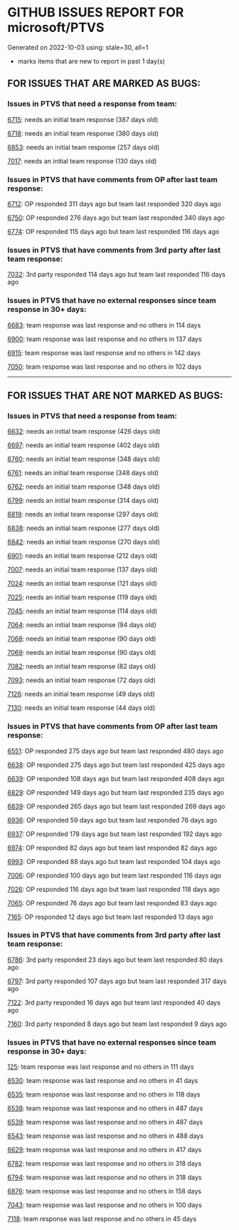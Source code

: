 
# GITHUB ISSUES REPORT FOR microsoft/PTVS


Generated on 2022-10-03 using: stale=30, all=1


* marks items that are new to report in past 1 day(s)


## FOR ISSUES THAT ARE MARKED AS BUGS:


### Issues in PTVS that need a response from team:


  [6715](https://github.com/microsoft/PTVS/issues/6715 "An error message &quot;This project &quot;PythonApplication3&quot; has a reference to a missing Conda environment &quot;env3&quot;&quot; always pops up when restart the VS."): needs an initial team response (387 days old)

  [6718](https://github.com/microsoft/PTVS/issues/6718 "Set as current option should be checked and disabled when project uses default"): needs an initial team response (380 days old)

  [6853](https://github.com/microsoft/PTVS/issues/6853 "Unable to install suggested module when using IPython interactive mode."): needs an initial team response (257 days old)

  [7017](https://github.com/microsoft/PTVS/issues/7017 "Intellisense forgets imports during editing"): needs an initial team response (130 days old)

### Issues in PTVS that have comments from OP after last team response:


  [6712](https://github.com/microsoft/PTVS/issues/6712 "The option &quot;Python/Native Debugging&quot; is missing."): OP responded 311 days ago but team last responded 320 days ago

  [6750](https://github.com/microsoft/PTVS/issues/6750 "An error pops up when run &quot;Django Check, Django Migrate, Django Create Superuser...&quot;. "): OP responded 276 days ago but team last responded 340 days ago

  [6774](https://github.com/microsoft/PTVS/issues/6774 "The Python installed from Microsoft Store couldn't view installed packages when first use the environment."): OP responded 115 days ago but team last responded 116 days ago

### Issues in PTVS that have comments from 3rd party after last team response:


  [7032](https://github.com/microsoft/PTVS/issues/7032 "python editor code-folding for def and class code blocks not working properly in release 17.2.3"): 3rd party responded 114 days ago but team last responded 116 days ago

### Issues in PTVS that have no external responses since team response in 30+ days:


  [6683](https://github.com/microsoft/PTVS/issues/6683 "After deleting and re-creating, conda env will not appear in the list."): team response was last response and no others in 114 days

  [6900](https://github.com/microsoft/PTVS/issues/6900 "Python 3.10 fails to hit breakpoints when &quot;Native Code Debugging&quot; is enabled."): team response was last response and no others in 137 days

  [6915](https://github.com/microsoft/PTVS/issues/6915 "Can't hide navigation bar vs22"): team response was last response and no others in 142 days

  [7050](https://github.com/microsoft/PTVS/issues/7050 "An error was reported in the output window when creating the env."): team response was last response and no others in 102 days

---

## FOR ISSUES THAT ARE NOT MARKED AS BUGS:


### Issues in PTVS that need a response from team:


  [6632](https://github.com/microsoft/PTVS/issues/6632 "Publish Now in project properties should auto save first"): needs an initial team response (426 days old)

  [6697](https://github.com/microsoft/PTVS/issues/6697 "After adding the file as a link first, the file will not be added to the project."): needs an initial team response (402 days old)

  [6760](https://github.com/microsoft/PTVS/issues/6760 "Evaluates all the expressions in interactive windows ignore the Completion Mode setting."): needs an initial team response (348 days old)

  [6761](https://github.com/microsoft/PTVS/issues/6761 "It can not auto-detect but let you customize all parameters when add custom environment which install from Microsoft Store."): needs an initial team response (348 days old)

  [6762](https://github.com/microsoft/PTVS/issues/6762 "Unchecked &quot;Parameter information&quot; still has signature help."): needs an initial team response (348 days old)

  [6799](https://github.com/microsoft/PTVS/issues/6799 "Python configuration hard coded into MSBuild config for CPython extension projects "): needs an initial team response (314 days old)

  [6819](https://github.com/microsoft/PTVS/issues/6819 "Unexpected error when adding python environment"): needs an initial team response (297 days old)

  [6838](https://github.com/microsoft/PTVS/issues/6838 "Unable to Create DjangoWebProject after following Configuration Read Me for setting up SuperUser: devenv.exe project issue tracker says:>"): needs an initial team response (277 days old)

  [6842](https://github.com/microsoft/PTVS/issues/6842 "Django functions in context menu can only be used once"): needs an initial team response (270 days old)

  [6901](https://github.com/microsoft/PTVS/issues/6901 "Live Share: A warning appears when joining a shared window via VS."): needs an initial team response (212 days old)

  [7007](https://github.com/microsoft/PTVS/issues/7007 "Project structure is not displayed in SE windows under non-administrators."): needs an initial team response (137 days old)

  [7024](https://github.com/microsoft/PTVS/issues/7024 "Python f-strings need syntax highlighting for expressions inside curly braces"): needs an initial team response (121 days old)

  [7025](https://github.com/microsoft/PTVS/issues/7025 "Could you please put CommandLineArguments into user-specific configuration file."): needs an initial team response (119 days old)

  [7045](https://github.com/microsoft/PTVS/issues/7045 "Failed to start a decorator and show potential decorators when type @."): needs an initial team response (114 days old)

  [7064](https://github.com/microsoft/PTVS/issues/7064 "Some intellisense don't work well in interactive window after writing some REPL commands"): needs an initial team response (94 days old)

  [7068](https://github.com/microsoft/PTVS/issues/7068 "reportMissingImports : Even if the module is successfully installed, a warning will still be displayed in the Error List window"): needs an initial team response (90 days old)

  [7069](https://github.com/microsoft/PTVS/issues/7069 "No response after reopening the Python Environments  window"): needs an initial team response (90 days old)

  [7082](https://github.com/microsoft/PTVS/issues/7082 "VS2022 Python Fonts and Colors Customization Regression from VS2019, Defies Microsoft Documentation"): needs an initial team response (82 days old)

  [7093](https://github.com/microsoft/PTVS/issues/7093 "Error: missing params.textDocument.text"): needs an initial team response (72 days old)

  [7126](https://github.com/microsoft/PTVS/issues/7126 "Creating python solution from existing python code fails for wsl based python project"): needs an initial team response (49 days old)

  [7130](https://github.com/microsoft/PTVS/issues/7130 "VS2022 Pytest + pytest-xdist unicode params issue"): needs an initial team response (44 days old)

### Issues in PTVS that have comments from OP after last team response:


  [6551](https://github.com/microsoft/PTVS/issues/6551 "Navigation bar is not working"): OP responded 275 days ago but team last responded 480 days ago

  [6638](https://github.com/microsoft/PTVS/issues/6638 "Refactor rename incorrect when the referenced method is defined in another project. "): OP responded 275 days ago but team last responded 425 days ago

  [6639](https://github.com/microsoft/PTVS/issues/6639 " IntelliSense does not work when changed SearchPath in PythonSettings.json file in open folder."): OP responded 108 days ago but team last responded 408 days ago

  [6829](https://github.com/microsoft/PTVS/issues/6829 "IntelliSense which is modified manually does not work after restart the VS."): OP responded 149 days ago but team last responded 235 days ago

  [6839](https://github.com/microsoft/PTVS/issues/6839 "The type information displayed wrong for sys.exc_info with the latest typeshed"): OP responded 265 days ago but team last responded 269 days ago

  [6936](https://github.com/microsoft/PTVS/issues/6936 "Skip tests after clicking “Analyze Code Coverage”."): OP responded 59 days ago but team last responded 76 days ago

  [6937](https://github.com/microsoft/PTVS/issues/6937 "An error &quot;Cannot access a disposed object...&quot; pops up when save Python Project File."): OP responded 178 days ago but team last responded 192 days ago

  [6974](https://github.com/microsoft/PTVS/issues/6974 "No IntelliSense when import folder under the workspace."): OP responded 82 days ago but team last responded 82 days ago

  [6993](https://github.com/microsoft/PTVS/issues/6993 "Unexpected error pops up in the console when attach a running python.exe"): OP responded 88 days ago but team last responded 104 days ago

  [7006](https://github.com/microsoft/PTVS/issues/7006 "Live Share: The 'TerminalWindowPackage' package did not load correctly. "): OP responded 100 days ago but team last responded 116 days ago

  [7026](https://github.com/microsoft/PTVS/issues/7026 "No intellisense when from 'PYTHONPATH'"): OP responded 116 days ago but team last responded 118 days ago

  [7065](https://github.com/microsoft/PTVS/issues/7065 "How to step into Python stantandard library function?"): OP responded 76 days ago but team last responded 83 days ago

  [7165](https://github.com/microsoft/PTVS/issues/7165 "&quot;Ignore these local items&quot; doesn't work when first click"): OP responded 12 days ago but team last responded 13 days ago

### Issues in PTVS that have comments from 3rd party after last team response:


  [6786](https://github.com/microsoft/PTVS/issues/6786 "Autocomplete after open brackets replaces entire line of code"): 3rd party responded 23 days ago but team last responded 80 days ago

  [6797](https://github.com/microsoft/PTVS/issues/6797 "VS2022 no longer allows mapping file extensions to the Python editor"): 3rd party responded 107 days ago but team last responded 317 days ago

  [7122](https://github.com/microsoft/PTVS/issues/7122 "Can't debug Python in my application"): 3rd party responded 16 days ago but team last responded 40 days ago

  [7160](https://github.com/microsoft/PTVS/issues/7160 "Python function with stacked decorators using functools.cache hangs when run without debugging"): 3rd party responded 8 days ago but team last responded 9 days ago

### Issues in PTVS that have no external responses since team response in 30+ days:


  [125](https://github.com/microsoft/PTVS/issues/125 "Automatically attach to subprocesses when debugging"): team response was last response and no others in 111 days

  [6530](https://github.com/microsoft/PTVS/issues/6530 "Some functions are missing in Dev17."): team response was last response and no others in 41 days

  [6535](https://github.com/microsoft/PTVS/issues/6535 "There is no warning message before running the project even though the project contains error."): team response was last response and no others in 118 days

  [6538](https://github.com/microsoft/PTVS/issues/6538 "No static analysis suggestions in Interactive window."): team response was last response and no others in 487 days

  [6539](https://github.com/microsoft/PTVS/issues/6539 "Module changes in interactive window are not working"): team response was last response and no others in 487 days

  [6543](https://github.com/microsoft/PTVS/issues/6543 "No variables in Auto window when debug."): team response was last response and no others in 488 days

  [6629](https://github.com/microsoft/PTVS/issues/6629 "Django completions in html file does not work."): team response was last response and no others in 417 days

  [6782](https://github.com/microsoft/PTVS/issues/6782 "Syntax Highlighting for 'in', 'not in', and 'is' appears to be missing"): team response was last response and no others in 318 days

  [6794](https://github.com/microsoft/PTVS/issues/6794 "Live Share: The error &quot;'intelliCodeCppPackage' package did not load correctly&quot; pops up when join live share Session."): team response was last response and no others in 318 days

  [6876](https://github.com/microsoft/PTVS/issues/6876 "Extract method only works on one line and rename doesn't work at all"): team response was last response and no others in 158 days

  [7043](https://github.com/microsoft/PTVS/issues/7043 "The result of Test discovery was incorrect."): team response was last response and no others in 100 days

  [7118](https://github.com/microsoft/PTVS/issues/7118 "IPython interactive mode always freezing"): team response was last response and no others in 45 days
